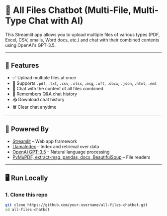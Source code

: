 # 📁 All Files Chatbot (Multi-File, Multi-Type Chat with AI)

This Streamlit app allows you to upload multiple files of various types (PDF, Excel, CSV, emails, Word docs, etc.) and chat with their combined contents using OpenAI's GPT-3.5.

---

## 🚀 Features

- ✅ Upload multiple files at once
- 📄 Supports `.pdf`, `.txt`, `.csv`, `.xlsx`, `.msg`, `.oft`, `.docx`, `.json`, `.html`, `.eml`
- 💬 Chat with the content of all files combined
- 🔁 Remembers Q&A chat history
- 📥 Download chat history
- 🗑️ Clear chat anytime

---

## 🧠 Powered By

- [Streamlit](https://streamlit.io/) – Web app framework
- [LlamaIndex](https://www.llamaindex.ai/) – Index and retrieval over data
- [OpenAI GPT-3.5](https://platform.openai.com/) – Natural language processing
- [PyMuPDF, extract-msg, pandas, docx, BeautifulSoup](https://pypi.org/) – File readers

---

## 🖥️ Run Locally

### 1. Clone this repo
```bash
git clone https://github.com/your-username/all-files-chatbot.git
cd all-files-chatbot
